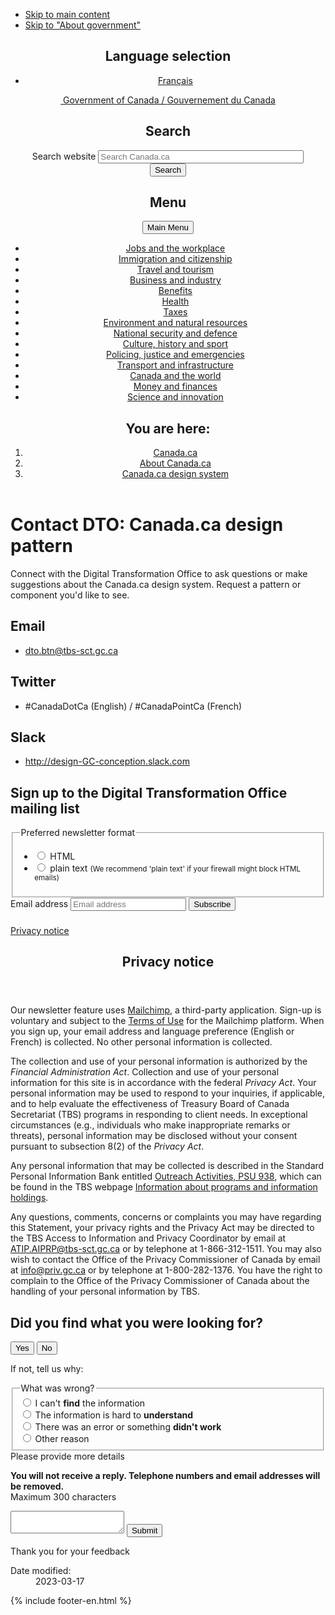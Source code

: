---
---
<!doctype html><!--[if lt IE 9]><html class="no-js lt-ie9" lang="en" dir="ltr"><![endif]--><!--[if gt IE 8]><!-->
<html class="no-js" lang="en" dir="ltr">
<!--<![endif]-->
<head>
<meta charset="utf-8">
<!-- Web Experience Toolkit (WET) / Boîte à outils de l'expérience Web (BOEW)
		wet-boew.github.io/wet-boew/License-en.html / wet-boew.github.io/wet-boew/Licence-fr.html -->
<title>Contact the Digital Transformation Office</title>
<meta name="description" content="Contact the Digital Transformation Office" />
<meta name="dcterms.title" content="Contact the Digital Transformation Office"/>
<meta name="dcterms.description" content="Contact the Digital Transformation Office"/>
<meta name="author" content="Digital Transformation Office" />
<meta name="dcterms.language" title="ISO639-2/T" content="eng"/>
<meta name="dcterms.issued" title="W3CDTF" content="2023-03-20"/>
<meta name="dcterms.modified" title="W3CDTF" content="2023-03-20"/>
<meta content="width=device-width,initial-scale=1" name="viewport">

<!--[if gte IE 9 | !IE ]><!-->
<link href="https://www.canada.ca/etc/designs/canada/wet-boew/assets/favicon.ico" rel="icon" type="image/x-icon">
<link rel="stylesheet" href="https://www.canada.ca/etc/designs/canada/wet-boew/css/theme.min.css">
<link rel="stylesheet" href="https://www.canada.ca/etc/designs/canada/wet-boew/css/wet-boew.min.css" />
<link rel="stylesheet" href="https://use.fontawesome.com/releases/v5.8.1/css/all.css" integrity="sha384-50oBUHEmvpQ+1lW4y57PTFmhCaXp0ML5d60M1M7uH2+nqUivzIebhndOJK28anvf" crossorigin="anonymous" />
<link rel="stylesheet" href="https://use.fontawesome.com/releases/v5.15.4/css/all.css"> 
<link rel="stylesheet" href="../css/custom.css">
<link rel="stylesheet" href="../css/split-h1.css">

<!--<![endif]--> 
<!--[if lt IE 9]>
		<link href="./GCWeb/assets/favicon.ico" rel="shortcut icon" />
		<link rel="stylesheet" href="http://wet-boew.github.io/themes-dist/GCWeb/GCWeb/css/ie8-theme.min.css" />
		<script src="http://ajax.googleapis.com/ajax/libs/jquery/1.12.4/jquery.min.js"></script>
		<script src="./wet-boew/js/ie8-wet-boew.min.js"></script>
		<![endif]--> 
<!--[if lte IE 9]>
		<![endif]-->
<noscript>
<link rel="stylesheet" href="https://www.canada.ca/etc/designs/canada/wet-boew/wet-boew/css/noscript.min.css" />
</noscript>

<!-- Global site tag (gtag.js) - Google Analytics --> 

<script async src="https://www.googletagmanager.com/gtag/js?id=UA-105628416-2"></script> 
<script>
  window.dataLayer = window.dataLayer || [];
  function gtag(){dataLayer.push(arguments);}
  gtag('js', new Date());
  gtag('config', 'UA-105628416-2');
</script>
</head>
<body class="cnt-wdth-lmtd" vocab="http://schema.org/" typeof="WebPage">
<ul id="wb-tphp">
  <li class="wb-slc"> <a class="wb-sl" href="#wb-cont">Skip to main content</a> </li>
  <li class="wb-slc"> <a class="wb-sl" href="#wb-info">Skip to "About government"</a> </li>
</ul>
<header>
  <div id="wb-bnr" class="container">
    <section id="wb-lng" class="text-right">
      <h2 class="wb-inv">Language selection</h2>
      <div class="row">
        <div class="col-md-12">
          <ul class="list-inline margin-bottom-none">
            <li><a lang="fr" href="https://conception.canada.ca/configurations-conception-communes/pied-page-contentu.html">Français</a></li>
          </ul>
        </div>
      </div>
    </section>
    <div class="row">
      <div class="brand col-xs-5 col-md-4"> <a href="https://www.canada.ca/en.html"><img src="https://www.canada.ca/etc/designs/canada/wet-boew/assets/sig-blk-en.svg" alt=""><span class="wb-inv"> Government of Canada / <span lang="fr">Gouvernement du Canada</span></span></a> </div>
      <section id="wb-srch" class="col-lg-8 text-right">
        <h2>Search</h2>
        <form action="https://canada.ca/en/sr/srb.html" method="get" name="cse-search-box" role="search" class="form-inline">
          <div class="form-group">
            <label for="wb-srch-q" class="wb-inv">Search website</label>
            <input id="wb-srch-q" list="wb-srch-q-ac" class="wb-srch-q form-control" name="q" type="search" value="" size="38" maxlength="150" placeholder="Search Canada.ca">
            <input name="st" value="s" type="hidden"/>
            <input name="num" value="10" type="hidden"/>
            <input name="langs" value="eng" type="hidden"/>
            <input name="st1rt" value="0" type="hidden">
            <input name="s5bm3ts21rch" value="x" type="hidden"/>
            <datalist id="wb-srch-q-ac"> 
              <!--[if lte IE 9]><select><![endif]--> 
              <!--[if lte IE 9]></select><![endif]--> 
            </datalist>
          </div>
          <div class="form-group submit">
            <button type="submit" id="wb-srch-sub" class="btn btn-primary btn-small" name="wb-srch-sub"><span class="glyphicon-search glyphicon"></span><span class="wb-inv">Search</span></button>
          </div>
        </form>
      </section>
    </div>
  </div>
  <nav class="gweb-v2 gcweb-menu" typeof="SiteNavigationElement">
    <div class="container">
      <h2 class="wb-inv">Menu</h2>
      <button type="button" aria-haspopup="true" aria-controls="gc-mnu" aria-expanded="false"><span class="wb-inv">Main </span>Menu <span class="expicon glyphicon glyphicon-chevron-down"></span></button>
      <ul id="gc-mnu" role="menu" aria-orientation="vertical" data-ajax-replace="https://www.canada.ca/content/dam/canada/sitemenu/sitemenu-v2-en.html">
        <li role="none presentation"><a role="menuitem" tabindex="-1" href="https://www.canada.ca/en/services/jobs.html">Jobs and the workplace</a></li>
        <li role="none presentation"><a role="menuitem" tabindex="-1" href="https://www.canada.ca/en/services/immigration-citizenship.html">Immigration and citizenship</a></li>
        <li role="none presentation"><a role="menuitem" tabindex="-1" href="https://travel.gc.ca/">Travel and tourism</a></li>
        <li role="none presentation"><a role="menuitem" tabindex="-1" href="https://www.canada.ca/en/services/business.html">Business and industry</a></li>
        <li role="none presentation"><a role="menuitem" tabindex="-1" href="https://www.canada.ca/en/services/benefits.html">Benefits</a></li>
        <li role="none presentation"><a role="menuitem" tabindex="-1" href="https://www.canada.ca/en/services/health.html">Health</a></li>
        <li role="none presentation"><a role="menuitem" tabindex="-1" href="https://www.canada.ca/en/services/taxes.html">Taxes</a></li>
        <li role="none presentation"><a role="menuitem" tabindex="-1" href="https://www.canada.ca/en/services/environment.html">Environment and natural resources</a></li>
        <li role="none presentation"><a role="menuitem" tabindex="-1" href="https://www.canada.ca/en/services/defence.html">National security and defence</a></li>
        <li role="none presentation"><a role="menuitem" tabindex="-1" href="https://www.canada.ca/en/services/culture.html">Culture, history and sport</a></li>
        <li role="none presentation"><a role="menuitem" tabindex="-1" href="https://www.canada.ca/en/services/policing.html">Policing, justice and emergencies</a></li>
        <li role="none presentation"><a role="menuitem" tabindex="-1" href="https://www.canada.ca/en/services/transport.html">Transport and infrastructure</a></li>
        <li role="none presentation"><a role="menuitem" tabindex="-1" href="http://international.gc.ca/world-monde/index.aspx?lang=eng">Canada and the world</a></li>
        <li role="none presentation"><a role="menuitem" tabindex="-1" href="https://www.canada.ca/en/services/finance.html">Money and finances</a></li>
        <li role="none presentation"><a role="menuitem" tabindex="-1" href="https://www.canada.ca/en/services/finance.html">Science and innovation</a></li>
      </ul>
    </div>
  </nav>
  <nav id="wb-bc" property="breadcrumb">
    <h2>You are here:</h2>
    <div class="container">
      <ol class="breadcrumb">
        <li><a href="https://www.canada.ca/en.html">Canada.ca</a></li>
        <li><a href="https://www.canada.ca/en/government/about.html">About Canada.ca</a></li>
        <li><a href="https://www.canada.ca/en/government/about/design-system.html">Canada.ca design system</a></li>
      </ol>
    </div>
  </nav>
</header>

<!--/* Hide Nav; Hide Right Rail /*-->

<main role="main" property="mainContentOfPage" class="container">
  <h1 property="name" id="wb-cont" dir="ltr"><span class="stacked"><span>Contact DTO</span>: <span>Canada.ca design
    pattern</span></span></h1>
  <p>Connect with the Digital Transformation Office to ask questions or make suggestions about the Canada.ca design system. Request a pattern or component you'd like to see.</p>
  <h2>Email</h2>
  <ul class="fa-ul">
    <li><span class="fa-li"><span class="far fa-envelope"></span></span> <a href="mailto:dto.btn@tbs-sct.gc.ca">dto.btn@tbs-sct.gc.ca</a></li>
  </ul>
  <h2><span class="fas fa-hashtag mrgn-rght-sm"></span> Twitter</h2>
  <ul>
    <li>#CanadaDotCa (English) / #CanadaPointCa (French)</li>
  </ul>
  <h2><span class="fab fa-slack mrgn-rght-sm"></span> Slack</h2>
  <ul>
    <li><a href="http://design-GC-conception.slack.com">http://design-GC-conception.slack.com</a></li>
  </ul>
  <aside>
    <h2>Sign up to the Digital Transformation Office mailing list</h2>
    <div class="row">
      <form action="https://github.us12.list-manage.com/subscribe/post?u=5700d338d6ab413ebca1099f4&amp;id=c6bb0b9f64" method="post" id="mc-embedded-subscribe-form" name="mc-embedded-subscribe-form" class="col-sm-8 validate paddingc" target="_blank" novalidate>
        <div id="mc_embed_signup_scroll" class="well well-sm">
          <fieldset class="gc-chckbxrdio">
            <legend>Preferred newsletter format</legend>
            <ul class="list-unstyled lst-spcd-2">
              <li class="radio">
                <input type="radio" value="html" name="EMAILTYPE" id="mce-EMAILTYPE-0">
                <label for="mce-EMAILTYPE-0">HTML</label>
              </li>
              <li class="radio">
                <input type="radio" value="text" name="EMAILTYPE" id="mce-EMAILTYPE-1">
                <label for="mce-EMAILTYPE-1">plain text <small>(We recommend 'plain text' if your firewall might block HTML emails)</small></label>
              </li>
            </ul>
          </fieldset>
          <div class="mc-field-group">
            <div class="input-group">
              <label class="wb-inv" for="mce-EMAIL">Email address</label>
              <input type="email" value="" name="EMAIL" class="form-control required email" id="mce-EMAIL" placeholder="Email address">
              <span class="input-group-btn">
              <button type="submit" name="subscribe" id="mc-embedded-subscribe" class="btn btn-success nowrap">Subscribe</button>
              </span> </div>
          </div>
          <div id="mce-responses" class="clear">
            <div class="response" id="mce-error-response" style="display:none"></div>
            <div class="response" id="mce-success-response" style="display:none"></div>
          </div>
          <!-- real people should not fill this in and expect good things - do not remove this or risk form bot signups-->
          <div style="position: absolute; left: -5000px;" aria-hidden="true">
            <input type="text" name="b_5700d338d6ab413ebca1099f4_c6bb0b9f64" tabindex="-1" value="">
          </div>
        </div>
      </form>
    </div>
    <script type='text/javascript' src='https://s3.amazonaws.com/downloads.mailchimp.com/js/mc-validate.js'></script> 
    <script type='text/javascript'>
			( function( $ ) {
				window.fnames = new Array();
				window.ftypes = new Array();
				fnames[ 0 ]='EMAIL';
				ftypes[ 0 ]='email';
				fnames[ 1 ]='FNAME';
				ftypes[ 1 ]='text';
				fnames[ 2 ]='LNAME';
				ftypes[ 2 ]='text';
				fnames[ 3 ]='ADDRESS';
				ftypes[ 3 ]='address';
				fnames[ 4 ]='PHONE';
				ftypes[ 4 ]='phone';
				fnames[ 5 ]='BIRTHDAY';
				ftypes[ 5 ]='birthday';
			}( jQuery ));
			var $mcj = jQuery.noConflict( true );
		</script> 
    <!--End mc_embed_signup-->
    <div class="mce-privacy" style="padding-top: 9px;"> <a href="#privacy-notice-modal" aria-controls="privacy-notice-modal" class="overlay-lnk light-link wb-lbx" aria-label="Privacy Statement Link">Privacy notice</a> </div>
    <section class="mfp-hide modal-dialog modal-content overlay-def" id="privacy-notice-modal">
      <header class="modal-header">
        <h2 class="modal-title">Privacy notice</h2>
      </header>
      <div class="modal-body">
        <p>Our newsletter feature uses <a href="https://mailchimp.com/">Mailchimp</a>, a third-party application. Sign-up is voluntary and subject to the <a href="https://mailchimp.com/legal/terms/">Terms of Use</a> for the Mailchimp platform.  When you sign up, your email address and language preference (English or French) is collected. No other personal information is collected.</p>
        <p>The collection and use of your personal information is authorized by the <em>Financial Administration Act</em>. Collection and use of your personal information for this site is in accordance with the federal <em>Privacy Act</em>. Your personal information may be used to respond to your inquiries, if applicable, and to help evaluate the effectiveness of Treasury Board of Canada Secretariat (TBS) programs in responding to client needs. In exceptional circumstances (e.g., individuals who make inappropriate remarks or threats), personal information may be disclosed without your consent pursuant to subsection 8(2) of the <em>Privacy Act</em>.</p>
        <p>Any personal information that may be collected is described in the Standard Personal Information Bank entitled <a href="http://www.infosource.gc.ca/emp/emp03-eng.asp#psu938">Outreach Activities, PSU 938</a>, which can be found in the TBS webpage <a href="https://www.canada.ca/en/treasury-board-secretariat/services/access-information-privacy/access-information/information-about-programs-information-holdings.html">Information about programs and information holdings</a>.</p>
        <p>Any questions, comments, concerns or complaints you may have regarding this Statement, your privacy rights and the Privacy Act may be directed to the TBS Access to Information and Privacy Coordinator by email at <a href="mailto:ATIP.AIPRP@TBS-SCT.gc.ca">ATIP.AIPRP@tbs-sct.gc.ca</a> or by telephone at 1-866-312-1511. You may also wish to contact the Office of the Privacy Commissioner of Canada by email at <a href="mailto:info@priv.gc.ca">info@priv.gc.ca</a> or by telephone at 1-800-282-1376. You have the right to complain to the Office of the Privacy Commissioner of Canada about the handling of your personal information by TBS.</p>
      </div>
    </section>
  </aside>
  
  <!-- START PAGE FEEDBACK WIDGET -->
  <div class="row row-no-gutters mrgn-tp-xl">
    <div class="col-sm-7 col-lg-6">
      <section class="gc-pg-hlpfl provisional">
        <div class="well mrgn-bttm-0">
          <form id="gc-pg-hlpfl-frm" action="#" method="post" autocomplete="off">
            <input type="hidden" name="institutionopt" value="tbs">
            <input type="hidden" name="themeopt" value="Policies">
            <input type="hidden" name="language" value="EN">
            <input type="hidden" name="pageTitle" value="Designing content for Canada.ca">
            <input type="hidden" name="submissionPage" value="https://design.canada.ca/common-design-patterns/site-footer-content.html">
            <input type="hidden" name="sectionopt" value="Design system">
            <input type="hidden" id="helpful" name="helpful" value="Yes">
            <div class="gc-pg-hlpfl-btn">
              <div class="row row-no-gutters">
                <div class="col-xs-12 col-sm-7 mrgn-tp-sm">
                  <h2 class="mrgn-tp-sm h5">Did you find what you were looking for?</h2>
                </div>
                <div class="col-xs-8 col-sm-5 text-right">
                  <button id="btnyes" type="submit" value="Yes" class="btn btn-primary">Yes</button>
                  <button id="btnno" type="button" class="btn btn-primary mrgn-lft-sm nojs-hide">No</button>
                </div>
              </div>
            </div>
            <p class="h3 hidden nojs-show">If not, tell us why:</p>
            <div class="gc-pg-hlpfl-no nojs-show">
              <fieldset>
                <legend class="h4 mrgn-tp-0 mrgn-bttm-md">What was wrong?</legend>
                <div class="radio">
                  <label for="problem1">
                    <input name="problem" id="problem1" type="radio" value="I can't find the information"
														data-gc-analytics-wtph-value="I can't find the information-Je ne peux pas trouver l'information"
														data-gc-analytics-collect="notPrivate">
                    I can't <strong>find</strong> the information </label>
                </div>
                <div class="radio">
                  <label for="problem2">
                    <input name="problem" id="problem2" type="radio" value="The information is hard to understand"
														data-gc-analytics-wtph-value="The information is hard to understand-L'information est difficile à comprendre"
														data-gc-analytics-collect="notPrivate">
                    The information is hard to <strong>understand</strong> </label>
                </div>
                <div class="radio">
                  <label for="problem3">
                    <input name="problem" id="problem3" type="radio" value="There was an error / something didn't work"
														data-gc-analytics-wtph-value="There was an error or something didn't work-Il y avait une erreur ou quelque chose ne fonctionnait pas"
														data-gc-analytics-collect="notPrivate">
                    There was an error or something <strong>didn't work</strong> </label>
                </div>
                <div class="radio">
                  <label for="problem4">
                    <input name="problem" id="problem4" type="radio" value="Other reason"
														data-gc-analytics-wtph-value="Other reason-Autre raison" data-gc-analytics-collect="notPrivate">
                    Other reason </label>
                </div>
              </fieldset>
              <label for="problem6" class="mrgn-bttm-0">Please provide more details</label>
              <p class="small"> <strong>You will not receive a reply. Telephone numbers and email addresses will be
                removed.</strong> <br>
                <span class="small">Maximum 300 characters</span> </p>
              <textarea id="problem6" name="details" class="full-width" maxlength="300"></textarea>
              <button type="submit" value="No" class="btn btn-primary mrgn-tp-md mrgn-bttm-sm">Submit</button>
            </div>
          </form>
          <div class="gc-pg-hlpfl-thnk hide">
            <p class="h6 mrgn-tp-sm mrgn-bttm-sm"><span class="far fa-check-circle text-success mrgn-rght-sm"
											aria-hidden="true"></span> Thank you for your feedback</p>
          </div>
        </div>
      </section>
    </div>
    <div class="col-sm-3 col-sm-offset-1 col-lg-offset-3">
      <div class="wb-share"
							data-wb-share="{&quot;pnlId&quot;:&quot;pnlShrPg&quot;, &quot;lnkClass&quot;: &quot;btn btn-default btn-block mrgn-tp-md&quot;}"> </div>
    </div>
  </div>
  <!-- END PAGE FEEDBACK WIDGET -->
  <div class="pagedetails">
    <dl id="wb-dtmd">
      <dt>Date modified:</dt>
      <dd>
        <time property="dateModified">2023-03-17</time>
      </dd>
    </dl>
  </div>
</main>
{% include footer-en.html %} 

<!--[if gte IE 9 | !IE ]><!--> 
<script src="https://ajax.googleapis.com/ajax/libs/jquery/2.2.4/jquery.js"></script> 
<script src="https://wet-boew.github.io/themes-dist/GCWeb/wet-boew/js/wet-boew.min.js"></script> 
<!--<![endif]--> 
<!--[if lt IE 9]>
			<script src="./wet-boew/js/ie8-wet-boew2.min.js"></script>
			<![endif]--> 
<script src="https://www.canada.ca/etc/designs/canada/wet-boew/js/theme.min.js"></script> <script>
         document.getElementById('submissionPage').value = location.href;
      </script> 
<!-- START SCRIPT PAGE FEEDBACK WIDGET --> 

<script>
				$(document).on("wb-ready.wb", function () {
					$("#btnno").click(function (e) {
						$(".gc-pg-hlpfl-no").removeClass("nojs-show");
						$(".gc-pg-hlpfl-btn").addClass("hide");
						$("#helpful").val("No");
					});
					$("#gc-pg-hlpfl-frm").submit(function (e) {
						e.preventDefault();
						$(".gc-pg-hlpfl-thnk").removeClass("hide");
						$("#gc-pg-hlpfl-frm").addClass("hide nojs-show");
						$.ajax({
							url: 'https://pagesuccessemailqueue.azurewebsites.net/api/QueueProblemForm',
							type: 'POST',
							dataType: 'text',
							data: $('form#gc-pg-hlpfl-frm').serialize(),
							success: function (data) { },
							error: function (xhr, status, err) {
								console.log(xhr.responseText);
							}
						});
					});
				});
			</script> 
<!-- END SCRIPT PAGE FEEDBACK WIDGET -->
</body>
</html>
